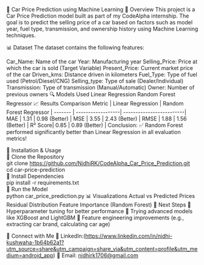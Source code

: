 🚗 Car Price Prediction using Machine Learning
📌 Overview
This project is a Car Price Prediction model built as part of my CodeAlpha internship. The goal is to predict the selling price of a car based on factors such as model year, fuel type, transmission, and ownership history using Machine Learning techniques.

📊 Dataset
The dataset contains the following features:

Car_Name: Name of the car
Year: Manufacturing year
Selling_Price: Price at which the car is sold (Target Variable)
Present_Price: Current market price of the car
Driven_kms: Distance driven in kilometers
Fuel_Type: Type of fuel used (Petrol/Diesel/CNG)
Selling_type: Type of sale (Dealer/Individual)
Transmission: Type of transmission (Manual/Automatic)
Owner: Number of previous owners
🔍 Models Used
Linear Regression
Random Forest Regressor
📈 Results Comparison
Metric  |	Linear Regression	|  Random Forest Regressor |
------- | ------------------| -------------------------|
MAE     |   	1.31	        |       0.98 (Better)      |
MSE	    |     3.55	        |        2.43 (Better)     |
RMSE	  |     1.88          |	      1.56 (Better)      |
R² Score|	    0.85	        |        0.89 (Better)     |
Conclusion:
✅ Random Forest performed significantly better than Linear Regression in all evaluation metrics!

📌 Installation & Usage                                                                                                                                                                 
🔹 Clone the Repository                                                                                                                                                                
git clone https://github.com/NidhiRK/CodeAlpha_Car_Price_Prediction.git                                                                                                                  
cd car-price-prediction                                                                                                                                                                  
🔹 Install Dependencies                                                                                                                                                                 
pip install -r requirements.txt                                                                                                                                                            
🔹 Run the Model                                                                                                                                                                         
python car_price_prediction.py
📊 Visualizations
Actual vs Predicted Prices
Residual Distribution
Feature Importance (Random Forest)
🚀 Next Steps
🔹 Hyperparameter tuning for better performance
🔹 Trying advanced models like XGBoost and LightGBM
🔹 Feature engineering improvements (e.g., extracting car brand, calculating car age)

📢 Connect with Me
🔗 LinkedIn:(https://www.linkedin.com/in/nidhi-kushwaha-1b64b62a1?utm_source=share&utm_campaign=share_via&utm_content=profile&utm_medium=android_app)
📧 Email: nidhirk1706@gmail.com


